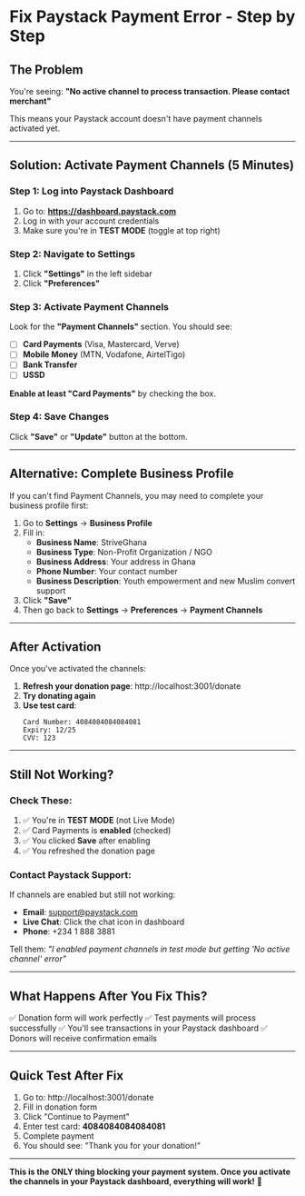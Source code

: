 # Fix Paystack Payment Error - Step by Step

## The Problem
You're seeing: **"No active channel to process transaction. Please contact merchant"**

This means your Paystack account doesn't have payment channels activated yet.

---

## Solution: Activate Payment Channels (5 Minutes)

### Step 1: Log into Paystack Dashboard
1. Go to: **https://dashboard.paystack.com**
2. Log in with your account credentials
3. Make sure you're in **TEST MODE** (toggle at top right)

### Step 2: Navigate to Settings
1. Click **"Settings"** in the left sidebar
2. Click **"Preferences"**

### Step 3: Activate Payment Channels
Look for the **"Payment Channels"** section. You should see:

- ☐ **Card Payments** (Visa, Mastercard, Verve)
- ☐ **Mobile Money** (MTN, Vodafone, AirtelTigo)
- ☐ **Bank Transfer**
- ☐ **USSD**

**Enable at least "Card Payments"** by checking the box.

### Step 4: Save Changes
Click **"Save"** or **"Update"** button at the bottom.

---

## Alternative: Complete Business Profile

If you can't find Payment Channels, you may need to complete your business profile first:

1. Go to **Settings** → **Business Profile**
2. Fill in:
   - **Business Name**: StriveGhana
   - **Business Type**: Non-Profit Organization / NGO
   - **Business Address**: Your address in Ghana
   - **Phone Number**: Your contact number
   - **Business Description**: Youth empowerment and new Muslim convert support
3. Click **"Save"**
4. Then go back to **Settings** → **Preferences** → **Payment Channels**

---

## After Activation

Once you've activated the channels:

1. **Refresh your donation page**: http://localhost:3001/donate
2. **Try donating again**
3. **Use test card**:
   ```
   Card Number: 4084084084084081
   Expiry: 12/25
   CVV: 123
   ```

---

## Still Not Working?

### Check These:
1. ✅ You're in **TEST MODE** (not Live Mode)
2. ✅ Card Payments is **enabled** (checked)
3. ✅ You clicked **Save** after enabling
4. ✅ You refreshed the donation page

### Contact Paystack Support:
If channels are enabled but still not working:
- **Email**: support@paystack.com
- **Live Chat**: Click the chat icon in dashboard
- **Phone**: +234 1 888 3881

Tell them: *"I enabled payment channels in test mode but getting 'No active channel' error"*

---

## What Happens After You Fix This?

✅ Donation form will work perfectly
✅ Test payments will process successfully
✅ You'll see transactions in your Paystack dashboard
✅ Donors will receive confirmation emails

---

## Quick Test After Fix

1. Go to: http://localhost:3001/donate
2. Fill in donation form
3. Click "Continue to Payment"
4. Enter test card: **4084084084084081**
5. Complete payment
6. You should see: "Thank you for your donation!"

---

**This is the ONLY thing blocking your payment system. Once you activate the channels in your Paystack dashboard, everything will work!** 🎉

